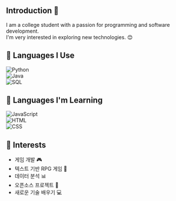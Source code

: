 ## Introduction 👋
 
I am a college student with a passion for programming and software development.  
 I'm very interested in exploring new technologies. 😊

## 🔧 Languages I Use 
![Python](https://img.shields.io/badge/Language-Python-blue)  
![Java](https://img.shields.io/badge/Language-Java-orange)  
![SQL](https://img.shields.io/badge/Language-SQL-yellow)  

## 🌱 Languages I'm Learning 
![JavaScript](https://img.shields.io/badge/Language-JavaScript-yellow)  
![HTML](https://img.shields.io/badge/Language-HTML-red)  
![CSS](https://img.shields.io/badge/Language-CSS-blueviolet)  

## 🎯 Interests
- 게임 개발 🎮  
- 텍스트 기반 RPG 게임 📜  
- 데이터 분석 📊  
- 오픈소스 프로젝트 🚀  
- 새로운 기술 배우기 💻  






 
